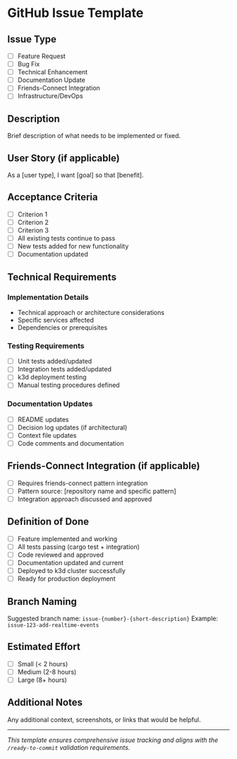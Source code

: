 # GitHub Issue Template

## Issue Type
- [ ] Feature Request
- [ ] Bug Fix  
- [ ] Technical Enhancement
- [ ] Documentation Update
- [ ] Friends-Connect Integration
- [ ] Infrastructure/DevOps

## Description
Brief description of what needs to be implemented or fixed.

## User Story (if applicable)
As a [user type], I want [goal] so that [benefit].

## Acceptance Criteria
- [ ] Criterion 1
- [ ] Criterion 2  
- [ ] Criterion 3
- [ ] All existing tests continue to pass
- [ ] New tests added for new functionality
- [ ] Documentation updated

## Technical Requirements
### Implementation Details
- Technical approach or architecture considerations
- Specific services affected
- Dependencies or prerequisites

### Testing Requirements
- [ ] Unit tests added/updated
- [ ] Integration tests added/updated  
- [ ] k3d deployment testing
- [ ] Manual testing procedures defined

### Documentation Updates
- [ ] README updates
- [ ] Decision log updates (if architectural)
- [ ] Context file updates
- [ ] Code comments and documentation

## Friends-Connect Integration (if applicable)
- [ ] Requires friends-connect pattern integration
- [ ] Pattern source: [repository name and specific pattern]
- [ ] Integration approach discussed and approved

## Definition of Done
- [ ] Feature implemented and working
- [ ] All tests passing (cargo test + integration)
- [ ] Code reviewed and approved
- [ ] Documentation updated and current
- [ ] Deployed to k3d cluster successfully
- [ ] Ready for production deployment

## Branch Naming
Suggested branch name: `issue-{number}-{short-description}`
Example: `issue-123-add-realtime-events`

## Estimated Effort
- [ ] Small (< 2 hours)
- [ ] Medium (2-8 hours)
- [ ] Large (8+ hours)

## Additional Notes
Any additional context, screenshots, or links that would be helpful.

---
*This template ensures comprehensive issue tracking and aligns with the `/ready-to-commit` validation requirements.*
